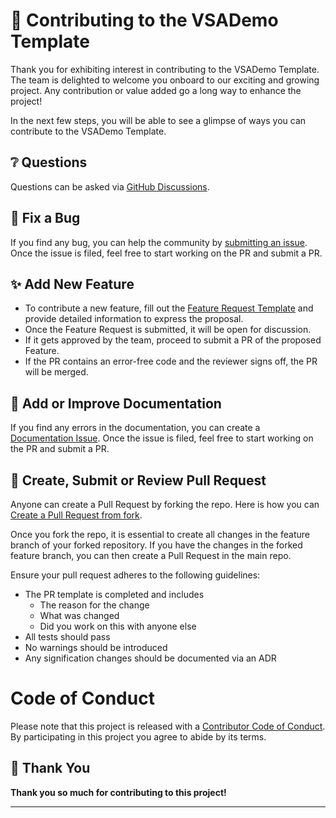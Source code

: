 ﻿# 🤝 Contributing to the VSADemo Template

Thank you for exhibiting interest in contributing to the VSADemo Template. The team is delighted to welcome you onboard to our exciting and growing project. Any contribution or value added go a long way to enhance the project!

In the next few steps, you will be able to see a glimpse of ways you can contribute to the VSADemo Template.

## ❔ Questions

Questions can be asked via [GitHub Discussions](https://github.com/SSWConsulting/VSADemo/discussions).

## 🐛 Fix a Bug

If you find any bug, you can help the community by [submitting an issue](https://github.com/SSWConsulting/VSADemo/issues/new?assignees=&labels=Type%3A+Bug&projects=&template=1-bug.md&title=%F0%9F%90%9B+). Once the issue is filed, feel free to start working on the PR and submit a PR.

## ✨ Add New Feature

- To contribute a new feature, fill out the [Feature Request Template](https://github.com/SSWConsulting/VSADemo/issues/new?assignees=&labels=Type%3A+Feature&projects=&template=0-feature.md&title=%E2%9C%A8) and provide detailed information to express the proposal.
- Once the Feature Request is submitted, it will be open for discussion.
- If it gets approved by the team, proceed to submit a PR of the proposed Feature.
- If the PR contains an error-free code and the reviewer signs off, the PR will be merged.

## 📝 Add or Improve Documentation

If you find any errors in the documentation, you can create a [Documentation Issue](https://github.com/SSWConsulting/VSADemo/issues/new?assignees=&labels=Type%3A+Documentation&projects=&template=2-docs.md&title=%F0%9F%93%9D). Once the issue is filed, feel free to start working on the PR and submit a PR.

## 👀 Create, Submit or Review Pull Request

Anyone can create a Pull Request by forking the repo. Here is how you can [Create a Pull Request from fork](https://help.github.com/en/github/collaborating-with-issues-and-pull-requests/creating-a-pull-request-from-a-fork).

Once you fork the repo, it is essential to create all changes in the feature branch of your forked repository. If you have the changes in the forked feature branch, you can then create a Pull Request in the main repo.

Ensure your pull request adheres to the following guidelines:

- The PR template is completed and includes
  - The reason for the change
  - What was changed
  - Did you work on this with anyone else
- All tests should pass
- No warnings should be introduced
- Any signification changes should be documented via an ADR

# Code of Conduct

Please note that this project is released with a
[Contributor Code of Conduct](CODE_OF_CONDUCT.md). By participating in this
project you agree to abide by its terms.

## 💙 Thank You

**Thank you so much for contributing to this project!**

---
